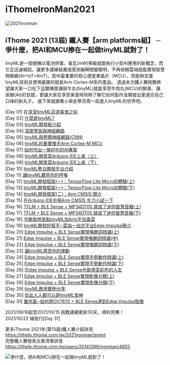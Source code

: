 # iThomeIronMan2021
![2021ironman](https://ithelp.ithome.com.tw/static/2021ironman/navbar/img/kv_logo.svg)
## iThome 2021 (13屆) 鐵人賽【arm platforms組】 ─ 爭什麼，把AI和MCU摻在一起做tinyML就對了！

tinyML是一個號稱以電池供電、毫瓦(mW)等級就能執行小型AI應用的新概念，而它正迅速崛起，讓更多邊緣裝置或感測器瞬間變聰明，不再依賴雲端就能實現智慧物聯網(AI+IoT=AIoT)，其中最重要的核心便是單晶片（MCU），而能夠支援tinyML技術且使用最廣的就是Arm Cortex-M系列產品。 透過本次鐵人賽挑戰希望讓大家一口吃下這顆爆漿瀨尿牛丸(tinyML)就能享受牛肉丸(MCU)的鮮美、瀨尿蝦(AI)的甘甜，更讓大家在享受美食時同時了解它如何製作及開發出更適合自己口味的新丸子。 接下來就跟著小弟史蒂芬周一起進入tinyML的世界吧。

[Day 01] [在享受tinyML這道美食之前](https://github.com/OmniXRI/iThomeIronMan2021/blob/main/Day01.md)  
[Day 02] [什麼是tinyML?](https://github.com/OmniXRI/iThomeIronMan2021/blob/main/Day02.md)  
[Day 03] [tinyML開發板介紹](https://github.com/OmniXRI/iThomeIronMan2021/blob/main/Day03.md)  
[Day 04] [深度學習與神經網路](https://github.com/OmniXRI/iThomeIronMan2021/blob/main/Day04.md)  
[Day 05] [tinyML與卷積神經網路(CNN)](https://github.com/OmniXRI/iThomeIronMan2021/blob/main/Day05.md)  
[Day 06] [tinyML的重要推手Arm Cortex-M MCU](https://github.com/OmniXRI/iThomeIronMan2021/blob/main/Day06.md)  
[Day 07] [如何作出一盤好吃的AI專案](https://github.com/OmniXRI/iThomeIronMan2021/blob/main/Day07.md)  
[Day 08] [tinyML開胃菜Arduino IDE上桌（上）](https://github.com/OmniXRI/iThomeIronMan2021/blob/main/Day08.md)  
[Day 09] [tinyML開胃菜Arduino IDE上桌（下）](https://github.com/OmniXRI/iThomeIronMan2021/blob/main/Day09.md)  
[Day 10] [tinyML整合開發平台介紹](https://github.com/OmniXRI/iThomeIronMan2021/blob/main/Day10.md)  
[Day 11] [讓tinyML聽見你的呼喚](https://github.com/OmniXRI/iThomeIronMan2021/blob/main/Day11.md)  
[Day 12] [tinyML開發框架(一)：TensorFlow Lite Micro初體驗(上)](https://github.com/OmniXRI/iThomeIronMan2021/blob/main/Day12.md)  
[Day 13] [tinyML開發框架(一)：TensorFlow Lite Micro初體驗(下)](https://github.com/OmniXRI/iThomeIronMan2021/blob/main/Day13.md)  
[Day 14] [tinyML開發框架(二)：Arm CMSIS 簡介](https://github.com/OmniXRI/iThomeIronMan2021/blob/main/Day14.md)  
[Day 15] [在Arduino IDE中用Arm CMSIS 牛刀小試一下](https://github.com/OmniXRI/iThomeIronMan2021/blob/main/Day15.md)  
[Day 16] [TFLM + BLE Sense + MP34DT05 就成了迷你智慧音箱(上)](https://github.com/OmniXRI/iThomeIronMan2021/blob/main/Day16.md)  
[Day 17] [TFLM + BLE Sense + MP34DT05 就成了迷你智慧音箱(下) ](https://github.com/OmniXRI/iThomeIronMan2021/blob/main/Day17.md)  
[Day 18] [今晚我想來點tinyML加Arm不加香菜](https://github.com/OmniXRI/iThomeIronMan2021/blob/main/Day18.md)  
[Day 19] [tinyML開發好幫手─雲端一站式平台Edge Impulse簡介](https://github.com/OmniXRI/iThomeIronMan2021/blob/main/Day19.md)  
[Day 20] [Edge Impulse + BLE Sense實現喚醒詞辨識(上)](https://github.com/OmniXRI/iThomeIronMan2021/blob/main/Day20.md)  
[Day 21] [Edge Impulse + BLE Sense實現喚醒詞辨識(中)](https://github.com/OmniXRI/iThomeIronMan2021/blob/main/Day21.md)  
[Day 22] [Edge Impulse + BLE Sense實現喚醒詞辨識(下)](https://github.com/OmniXRI/iThomeIronMan2021/blob/main/Day22.md)  
[Day 23] [讓tinyML感受你的律動](https://github.com/OmniXRI/iThomeIronMan2021/blob/main/Day23.md)  
[Day 24] [Edge Impulse + BLE Sense實現手勢動作辨識(上)](https://github.com/OmniXRI/iThomeIronMan2021/blob/main/Day24.md)  
[Day 25] [Edge Impulse + BLE Sense實現手勢動作辨識(下)](https://github.com/OmniXRI/iThomeIronMan2021/blob/main/Day25.md)  
[Day 26] [[Edge Impulse + BLE Sense也能感受彩色的人生](https://github.com/OmniXRI/iThomeIronMan2021/blob/main/Day26.md)  
[Day 27] [Edge Impulse + BLE Sense實現影像分類(上)](https://github.com/OmniXRI/iThomeIronMan2021/blob/main/Day27.md)  
[Day 28] [Edge Impulse + BLE Sense實現影像分類(下)](https://github.com/OmniXRI/iThomeIronMan2021/blob/main/Day28.md)  
[Day 29] [tinyML應用實例分享](https://github.com/OmniXRI/iThomeIronMan2021/blob/main/Day29.md)  
[Day 30] [從此人人都可以是tinyML食神](https://github.com/OmniXRI/iThomeIronMan2021/blob/main/Day30.md)  
[Day 31] [番外篇─如何將OV7670 + BLE Sense連到Edge Impulse取像](https://ithelp.ithome.com.tw/articles/10282107)

2021/09/16起至2021/10/15 挑戰連續更新30天，順利完賽！  
2021/10/22 補發行[Day 31]  

更多iThome 2021年(第13屆)鐵人賽介紹詳見 https://ithelp.ithome.com.tw/2021ironman/event  
完整鐵人賽發表文章清單詳見 https://ithelp.ithome.com.tw/users/20141396/ironman/4855  

![爭什麼，把AI和MCU摻在一起做tinyML就對了！](https://1.bp.blogspot.com/-Sp0Hk26cDfk/YWcoiO3wmUI/AAAAAAAAE7U/JPSu0v4FiV4dr4xaLvE--jMM-YG50WbKQCLcBGAsYHQ/s1654/iThome_Day_30_Fig_01.jpg)
